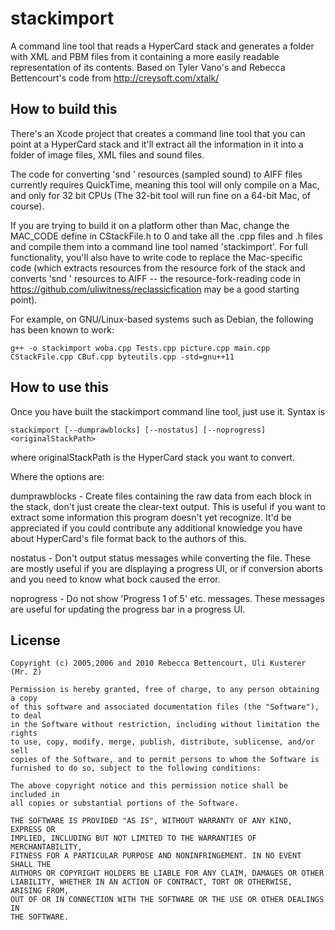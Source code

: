 stackimport
===========

A command line tool that reads a HyperCard stack and generates a folder with XML and PBM files from it containing
a more easily readable representation of its contents. Based on Tyler Vano's and Rebecca Bettencourt's code from
http://creysoft.com/xtalk/


How to build this
-----------------

There's an Xcode project that creates a command line tool that you can point at a HyperCard stack and it'll extract
all the information in it into a folder of image files, XML files and sound files.

The code for converting 'snd ' resources (sampled sound) to AIFF files currently requires QuickTime, meaning this
tool will only compile on a Mac, and only for 32 bit CPUs (The 32-bit tool will run fine on a 64-bit Mac, of course).

If you are trying to build it on a platform other than Mac, change the MAC_CODE define in CStackFile.h to 0 and
take all the .cpp files and .h files and compile them into a command line tool named 'stackimport'. For full
functionality, you'll also have to write code to replace the Mac-specific code (which extracts resources from the
resource fork of the stack and converts 'snd ' resources to AIFF -- the resource-fork-reading code in
https://github.com/uliwitness/reclassicfication may be a good starting point).

For example, on GNU/Linux-based systems such as Debian, the following has been known to work:

    g++ -o stackimport woba.cpp Tests.cpp picture.cpp main.cpp CStackFile.cpp CBuf.cpp byteutils.cpp -std=gnu++11


How to use this
---------------

Once you have built the stackimport command line tool, just use it. Syntax is

    stackimport [--dumprawblocks] [--nostatus] [--noprogress] <originalStackPath>

where originalStackPath is the HyperCard stack you want to convert.

Where the options are:

dumprawblocks - Create files containing the raw data from each block in the stack,
don't just create the clear-text output. This is useful if you want to extract some
information this program doesn't yet recognize. It'd be appreciated if you could contribute
any additional knowledge you have about HyperCard's file format back to the authors of this.

nostatus - Don't output status messages while converting the file. These are mostly useful
if you are displaying a progress UI, or if conversion aborts and you need to know what bock
caused the error.

noprogress - Do not show 'Progress 1 of 5' etc. messages. These messages are useful for
updating the progress bar in a progress UI.


License
-------

    Copyright (c) 2005,2006 and 2010 Rebecca Bettencourt, Uli Kusterer (Mr. Z)

    Permission is hereby granted, free of charge, to any person obtaining a copy
    of this software and associated documentation files (the "Software"), to deal
    in the Software without restriction, including without limitation the rights
    to use, copy, modify, merge, publish, distribute, sublicense, and/or sell
    copies of the Software, and to permit persons to whom the Software is
    furnished to do so, subject to the following conditions:
    
    The above copyright notice and this permission notice shall be included in
    all copies or substantial portions of the Software.
    
    THE SOFTWARE IS PROVIDED "AS IS", WITHOUT WARRANTY OF ANY KIND, EXPRESS OR
    IMPLIED, INCLUDING BUT NOT LIMITED TO THE WARRANTIES OF MERCHANTABILITY,
    FITNESS FOR A PARTICULAR PURPOSE AND NONINFRINGEMENT. IN NO EVENT SHALL THE
    AUTHORS OR COPYRIGHT HOLDERS BE LIABLE FOR ANY CLAIM, DAMAGES OR OTHER
    LIABILITY, WHETHER IN AN ACTION OF CONTRACT, TORT OR OTHERWISE, ARISING FROM,
    OUT OF OR IN CONNECTION WITH THE SOFTWARE OR THE USE OR OTHER DEALINGS IN
    THE SOFTWARE.
